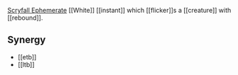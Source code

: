 [Scryfall Ephemerate](https://scryfall.com/card/mh1/7/ephemerate)
[[White]] [[instant]] which [[flicker]]s a [[creature]] with [[rebound]].
## Synergy
* [[etb]]
* [[ltb]]